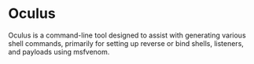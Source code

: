 # Oculus
Oculus is a command-line tool designed to assist with generating various shell commands, primarily for setting up reverse or bind shells, listeners, and payloads using msfvenom.
